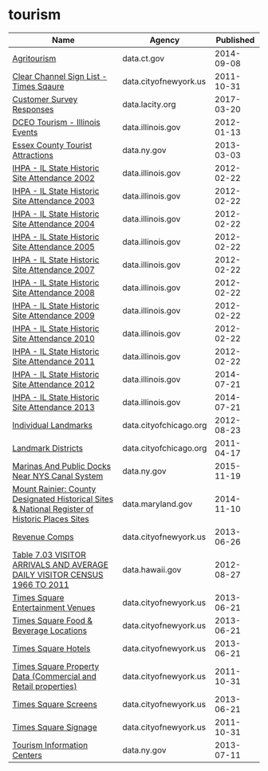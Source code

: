 # tourism

Name | Agency | Published
---- | ---- | ---------
[Agritourism](../socrata/q79s-2vp7.md) | data.ct.gov | 2014-09-08
[Clear Channel Sign List - Times Sqaure](../socrata/wjtn-s4z7.md) | data.cityofnewyork.us | 2011-10-31
[Customer Survey Responses](../socrata/uj6a-ab47.md) | data.lacity.org | 2017-03-20
[DCEO Tourism - Illinois Events](../socrata/6yh2-7zfx.md) | data.illinois.gov | 2012-01-13
[Essex County Tourist Attractions](../socrata/j222-4dnm.md) | data.ny.gov | 2013-03-03
[IHPA - IL State Historic Site Attendance 2002](../socrata/x2w7-f6iq.md) | data.illinois.gov | 2012-02-22
[IHPA - IL State Historic Site Attendance 2003](../socrata/6ny2-2cnf.md) | data.illinois.gov | 2012-02-22
[IHPA - IL State Historic Site Attendance 2004](../socrata/64r6-ss82.md) | data.illinois.gov | 2012-02-22
[IHPA - IL State Historic Site Attendance 2005](../socrata/dn8x-i8mg.md) | data.illinois.gov | 2012-02-22
[IHPA - IL State Historic Site Attendance 2007](../socrata/fhqd-4t4b.md) | data.illinois.gov | 2012-02-22
[IHPA - IL State Historic Site Attendance 2008](../socrata/29wj-tkxe.md) | data.illinois.gov | 2012-02-22
[IHPA - IL State Historic Site Attendance 2009](../socrata/4d2s-7ddh.md) | data.illinois.gov | 2012-02-22
[IHPA - IL State Historic Site Attendance 2010](../socrata/4tfy-cb5j.md) | data.illinois.gov | 2012-02-22
[IHPA - IL State Historic Site Attendance 2011](../socrata/bjhp-rrnr.md) | data.illinois.gov | 2012-02-22
[IHPA - IL State Historic Site Attendance 2012](../socrata/qu52-c5n6.md) | data.illinois.gov | 2014-07-21
[IHPA - IL State Historic Site Attendance 2013](../socrata/ycxu-pahq.md) | data.illinois.gov | 2014-07-21
[Individual Landmarks](../socrata/tdab-kixi.md) | data.cityofchicago.org | 2012-08-23
[Landmark Districts](../socrata/zidz-sdfj.md) | data.cityofchicago.org | 2011-04-17
[Marinas And Public Docks Near NYS Canal System](../socrata/6y52-j6td.md) | data.ny.gov | 2015-11-19
[Mount Rainier: County Designated Historical Sites & National Register of Historic Places Sites](../socrata/nifh-ijgb.md) | data.maryland.gov | 2014-11-10
[Revenue Comps](../socrata/sv6e-j8t9.md) | data.cityofnewyork.us | 2013-06-26
[Table 7.03 VISITOR ARRIVALS AND AVERAGE DAILY VISITOR CENSUS 1966 TO 2011](../socrata/b587-guv7.md) | data.hawaii.gov | 2012-08-27
[Times Square Entertainment Venues](../socrata/jxdc-hnze.md) | data.cityofnewyork.us | 2013-06-21
[Times Square Food & Beverage Locations](../socrata/kh2m-kcyz.md) | data.cityofnewyork.us | 2013-06-21
[Times Square Hotels](../socrata/v8qe-fx6p.md) | data.cityofnewyork.us | 2013-06-21
[Times Square Property Data (Commercial and Retail properties)](../socrata/j86k-5i43.md) | data.cityofnewyork.us | 2011-10-31
[Times Square Screens](../socrata/n246-cev5.md) | data.cityofnewyork.us | 2013-06-21
[Times Square Signage](../socrata/6bzx-emuu.md) | data.cityofnewyork.us | 2011-10-31
[Tourism Information Centers](../socrata/5sdk-z637.md) | data.ny.gov | 2013-07-11


